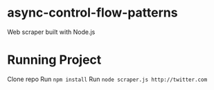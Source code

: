 # async-control-flow-patterns
Web scraper built with Node.js

# Running Project
Clone repo
Run `npm install`
Run `node scraper.js http://twitter.com`

